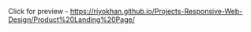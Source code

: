 Click for preview - https://riyokhan.github.io/Projects-Responsive-Web-Design/Product%20Landing%20Page/
